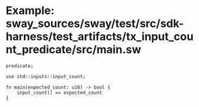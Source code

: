 # Example: sway_sources/sway/test/src/sdk-harness/test_artifacts/tx_input_count_predicate/src/main.sw

```sway
predicate;

use std::inputs::input_count;

fn main(expected_count: u16) -> bool {
    input_count() == expected_count
}

```
